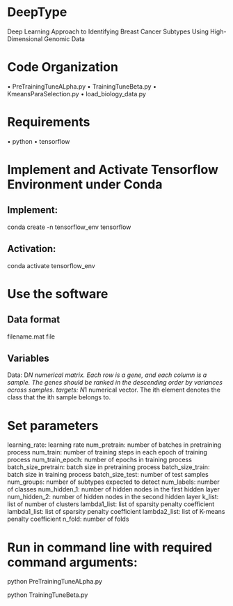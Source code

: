 # DeepType

Deep Learning Approach to Identifying Breast Cancer Subtypes Using High-Dimensional Genomic Data

# Code Organization
•	PreTrainingTuneALpha.py
•	TrainingTuneBeta.py
•	KmeansParaSelection.py
•	load_biology_data.py

# Requirements
•	python
•	tensorflow

# Implement and Activate Tensorflow Environment under Conda
## Implement:
conda create -n tensorflow_env tensorflow
## Activation:
conda activate tensorflow_env

# Use the software
## Data format 
filename.mat file
## Variables
Data: D*N numerical matrix. Each row is a gene, and each column is a sample. The genes should be ranked in the descending order by variances across samples.
targets: N*1 numerical vector. The ith element denotes the class that the ith sample belongs to.

# Set parameters
learning_rate: learning rate
num_pretrain: number of batches in pretraining process
num_train: number of training steps in each epoch of training process
num_train_epoch: number of epochs in training process
batch_size_pretrain: batch size in pretraining process
batch_size_train: batch size in training process
batch_size_test: number of test samples
num_groups: number of subtypes expected to detect
num_labels: number of classes
num_hidden_1: number of hidden nodes in the first hidden layer
num_hidden_2: number of hidden nodes in the second hidden layer
k_list: list of number of clusters
lambda1_list: list of sparsity penalty coefficient
lambda1_list: list of sparsity penalty coefficient
lambda2_list: list of K-means penalty coefficient
n_fold: number of folds

# Run in command line with required command arguments:

python PreTrainingTuneALpha.py

python TrainingTuneBeta.py



